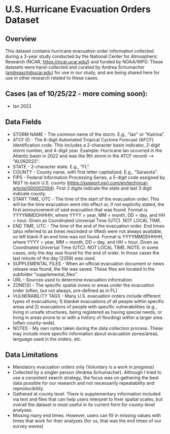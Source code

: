 # U.S. Hurricane Evacuation Orders Dataset
## Overview
This dataset contains hurricane evacuation order information collected during a 3-year study conducted by the National Center for Atmospheric Research (NCAR, https://ncar.ucar.edu/) and funded by NOAA/WPO.  These datasets were hand-collected and curated by Andrea Schumacher (andreasch@ucar.edu) for use in our study, and are being shared here for use in other research related to these cases.

## Cases (as of 10/25/22 - more coming soon):
* Ian 2022

## Data Fields
* STORM NAME - The common name of the storm.  E.g., "Ian" or "Katrina".
* ATCF ID - The 6-digit Automated Tropical Cyclone Forecast (AFCF) identification code. This includes a 2-character basin indicator, 2-digit storm number, and 4-digit year.  Example:  Hurricane Ian occurred in the Atlantic basin in 2022 and was the 9th storm in the ATCF record --> "AL092022".
* STATE - 2-character state.  E.g., "FL".
* COUNTY - County name, with first letter capitalized.  E.g., "Sarasota".
* FIPS - Federal Information Processing Series, a 5-digit code assigned by NIST to each U.S. county (https://support.esri.com/en/technical-article/000002594). First 2 digits indicate the state and last 3 digit indicate county.  
* START TIME, UTC - The time of the start of the evacuation order.  This will be the time evacuation went into effect or, if not explicitly stated, the first announcement of said evacuation that was found. Format is YYYYMMDDHHHH, where YYYY = year, MM = month, DD = day, and HH = hour. Given as Coordinated Universal Time (UTC).  NOT LOCAL TIME.
* END TIME, UTC - The time of the end of the evacuation order.  End times (also referred to as times rescinded or lifted) were not always available, so left blank if an end time was not found. Format is YYYYMMDDHHHH, where YYYY = year, MM = month, DD = day, and HH = hour. Given as Coordinated Universal Time (UTC).  NOT LOCAL TIME.  NOTE: in some cases, only the day was found for the end of order.  In those cases the last minute of the day (2359) was used.
* SUPPLEMENTAL FILES - When an official evacuation document or news release was found, the file was saved.  These files are located in the subfolder "supplemental_files".
* URL - Sources used to determine evacuation information.
* ZONE(S) - The specific spatial zones or areas under the evacuation order (often, but not always, pre-defined as in FL)
* VULNERABILITY TAGS - Many U.S. evacuation orders include different types of evacuations; 1) blanket evacuations of all people within specific areas and 2) evacuations of people with specific vulnerabilities (e.g., living in unsafe structures, being registered as having special needs, or living in areas prone to or with a history of flooding) within a larger area (often county-wide).
* NOTES - My own notes taken during the data collection process. These may include more specific information about evacuation zones/areas, language used in the orders, etc.

## Data Limitations
* Mandatory evacuation orders only (Voluntary is a work in progress)
* Collected by a singler person (Andrea Schumacher). Although I tried to use a consistent search strategy, the focus was on gathering the best data possible for our research and not necessarily repeatability and reproducibility.  
* Gathered at county level. There is supplementary information included via text and files that can help users interpret to finer spatial scales, but overall the dataset is most useful in its current form for county-level analyses.
* Missing many end times. However, users can fill in missing values with times that work for their analyses (for us, that was the end times of our survey waves)
